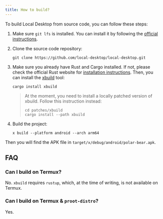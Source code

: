 ```yaml
---
title: How to build?
---
```


To build Local Desktop from source code, you can follow these steps:

1. Make sure `git lfs` is installed. You can install it by following the [official instructions](https://git-lfs.com).

2. Clone the source code repository:

   ```
   git clone https://github.com/local-desktop/local-desktop.git
   ```

3. Make sure you already have Rust and Cargo installed. If not, please check the official Rust website for [installation instructions](https://www.rust-lang.org/tools/install). Then, you can install the [xbuild](https://github.com/rust-mobile/xbuild) tool:

   ```
   cargo install xbuild
   ```

   > At the moment, you need to install a locally patched version of xbuild. Follow this instruction instead:
   >
   > ```
   > cd patches/xbuild
   > cargo install --path xbuild
   > ```

4. Build the project:

   ```
   x build --platform android --arch arm64
   ```

Then you will find the APK file in `target/x/debug/android/polar-bear.apk`.

## FAQ

### Can I build on Termux?

No. `xbuild` requires `rustup`, which, at the time of writing, is not available on Termux.

### Can I build on Termux & `proot-distro`?

Yes.
